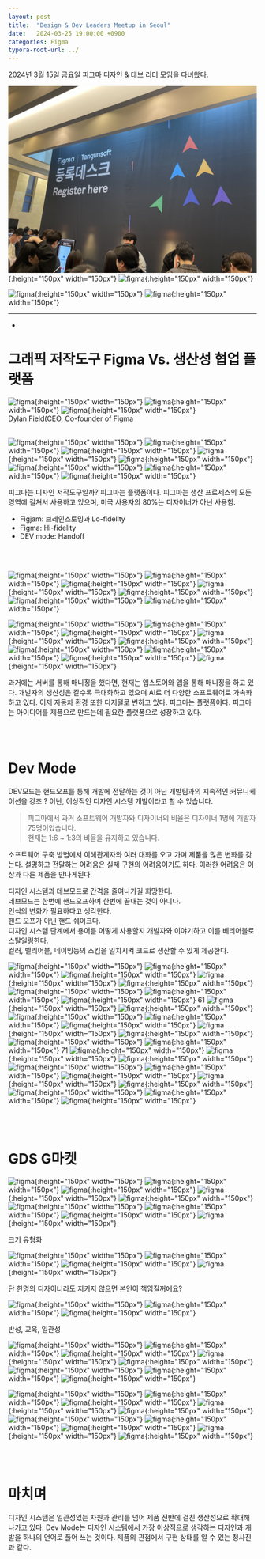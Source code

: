 ```yaml
---
layout: post
title:  "Design & Dev Leaders Meetup in Seoul"
date:   2024-03-25 19:00:00 +0900
categories: Figma
typora-root-url: ../
---
```


2024년 3월 15일 금요일
피그마 디자인 & 데브 리더 모임을 다녀왔다.


![figma](../assets/images/figma_240315_01.jpg){:height="150px" width="150px"}
![figma](../assets/Iimages/figma_240315_03.jpg){:height="150px" width="150px"}
<!-- ![figma](../assets/Iimages/figma_240315_04.jpg){:height="150px" width="150px"} -->
![figma](../assets/Iimages/figma_240315_07.jpg){:height="150px" width="150px"}
![figma](../assets/Iimages/figma_240315_08.jpg){:height="150px" width="150px"}


<!-- 연사로는 피그마 CEO Dylan, ㅣ.. 
에게 디지인 저작도구의 피그마의 비젼을 들을 수 있었습니다. -->

---
-

# **그래픽 저작도구 Figma Vs. 생산성 협업 플랫폼**

![figma](../assets/Iimages/figma_240315_18.jpg){:height="150px" width="150px"}
![figma](../assets/Iimages/figma_240315_19.jpg){:height="150px" width="150px"}
![figma](../assets/Iimages/figma_240315_20.jpg){:height="150px" width="150px"}
<br>Dylan Field(CEO, Co-founder of Figma
<br><br>

![figma](../assets/Iimages/figma_240315_21.jpg){:height="150px" width="150px"}
![figma](../assets/Iimages/figma_240315_22.jpg){:height="150px" width="150px"}
![figma](../assets/Iimages/figma_240315_24.jpg){:height="150px" width="150px"}
![figma](../assets/Iimages/figma_240315_26.jpg){:height="150px" width="150px"}
![figma](../assets/Iimages/figma_240315_27.jpg){:height="150px" width="150px"}
![figma](../assets/Iimages/figma_240315_28.jpg){:height="150px" width="150px"}
![figma](../assets/Iimages/figma_240315_29.jpg){:height="150px" width="150px"}
![figma](../assets/Iimages/figma_240315_30.jpg){:height="150px" width="150px"}

피그마는 디자인 저작도구일까? 
피그마는 플랫폼이다. 피그마는 생산 프로세스의 모든 영역에 걸쳐서 사용하고 있으며, 미국 사용자의 80%는 디자이너가 아닌 사용함.
- Figjam: 브레인스토밍과 Lo-fidelity
- Figma: Hi-fidelity
- DEV mode: Handoff

<br><br>

![figma](../assets/Iimages/figma_240315_31.jpg){:height="150px" width="150px"}
![figma](../assets/Iimages/figma_240315_32.jpg){:height="150px" width="150px"}
![figma](../assets/Iimages/figma_240315_33.jpg){:height="150px" width="150px"}
![figma](../assets/Iimages/figma_240315_34.jpg){:height="150px" width="150px"}
![figma](../assets/Iimages/figma_240315_35.jpg){:height="150px" width="150px"}
![figma](../assets/Iimages/figma_240315_36.jpg){:height="150px" width="150px"}
![figma](../assets/Iimages/figma_240315_37.jpg){:height="150px" width="150px"}
<!-- ![figma](../assets/Iimages/figma_240315_38.jpg){:height="150px" width="150px"} -->
![figma](../assets/Iimages/figma_240315_39.jpg){:height="150px" width="150px"}
![figma](../assets/Iimages/figma_240315_41.jpg){:height="150px" width="150px"}
![figma](../assets/Iimages/figma_240315_44.jpg){:height="150px" width="150px"}
![figma](../assets/Iimages/figma_240315_45.jpg){:height="150px" width="150px"}
![figma](../assets/Iimages/figma_240315_46.jpg){:height="150px" width="150px"}
![figma](../assets/Iimages/figma_240315_47.jpg){:height="150px" width="150px"}
![figma](../assets/Iimages/figma_240315_48.jpg){:height="150px" width="150px"}
![figma](../assets/Iimages/figma_240315_49.jpg){:height="150px" width="150px"}
![figma](../assets/Iimages/figma_240315_51.jpg){:height="150px" width="150px"}

과거에는 서버를 통해 매니징을 했다면, 현재는 앱스토어와 앱을 통해 매니징을 하고 있다.
개발자의 생산성은 갈수록 극대화하고 있으며 AI로 더 다양한 소프트웨어로 가속화하고 있다.
이제 자동차 환경 또한 디지털로 변하고 있다.
피그마는 플랫폼이다. 피그마는 아이디어를 제품으로 만드는데 필요한 플랫폼으로 성장하고 있다.

<br><br>

# **Dev Mode**
DEV모드는 핸드오프를 통해 개발에 전달하는 것이 아닌 개발팀과의 지속적인 커뮤니케이션을 강조
? 이난, 이상적인 디자인 시스템 개발이라고 할 수 있습니다.

>피그마에서 과거 소프트웨어 개발자와 디자이너의 비율은 디자이너 1명에 개발자 75명이었습니다.  
현재는 1:6 ~ 1:3의 비율을 유지하고 있습니다.  


소프트웨어 구축 방법에서 이해관계자와 여러 대화를 오고 가며 제품을 많은 변화를 갖는다.
설명하고 전달하는 어려움은 실제 구현의 어려움이기도 하다. 이러한 어려움은 이상과 다른 제품을 만나게된다.

디자인 시스템과 데브모드로 간격을 줄여나가길 희망한다.  
데브모드는 한번에 핸드오프하며 한번에 끝내는 것이 아니다.  
인식의 변화가 필요하다고 생각한다.  
핸드 오프가 아닌 핸드 쉐이크다.   
디자인 시스템 단계에서 용어를 어떻게 사용할지 개발자와 이야기하고 이를 베리어블로 스탈일링한다.  
컬러, 벨리어블, 네이밍등의 스킴을 일치시켜 코드로 생산할 수 있게 제공한다.  





<!-- ![figma](../assets/Iimages/figma_240315_11.jpg){:height="150px" width="150px"} -->

<!-- Scott
![figma](../assets/Iimages/figma_240315_12.jpg){:height="150px" width="150px"}
![figma](../assets/Iimages/figma_240315_13.jpg){:height="150px" width="150px"}
![figma](../assets/Iimages/figma_240315_14.jpg){:height="150px" width="150px"}
![figma](../assets/Iimages/figma_240315_15.jpg){:height="150px" width="150px"}
![figma](../assets/Iimages/figma_240315_16.jpg){:height="150px" width="150px"}
![figma](../assets/Iimages/figma_240315_17.jpg){:height="150px" width="150px"} -->

![figma](../assets/Iimages/figma_240315_52.jpg){:height="150px" width="150px"}
![figma](../assets/Iimages/figma_240315_53.jpg){:height="150px" width="150px"}
![figma](../assets/Iimages/figma_240315_55.jpg){:height="150px" width="150px"}
![figma](../assets/Iimages/figma_240315_56.jpg){:height="150px" width="150px"}
![figma](../assets/Iimages/figma_240315_57.jpg){:height="150px" width="150px"}
![figma](../assets/Iimages/figma_240315_58.jpg){:height="150px" width="150px"}
![figma](../assets/Iimages/figma_240315_59.jpg){:height="150px" width="150px"}
![figma](../assets/Iimages/figma_240315_60.jpg){:height="150px" width="150px"}
61
![figma](../assets/Iimages/figma_240315_61.jpg){:height="150px" width="150px"}
![figma](../assets/Iimages/figma_240315_62.jpg){:height="150px" width="150px"}
![figma](../assets/Iimages/figma_240315_64.jpg){:height="150px" width="150px"}
![figma](../assets/Iimages/figma_240315_65.jpg){:height="150px" width="150px"}
![figma](../assets/Iimages/figma_240315_66.jpg){:height="150px" width="150px"}
![figma](../assets/Iimages/figma_240315_67.jpg){:height="150px" width="150px"}
![figma](../assets/Iimages/figma_240315_68.jpg){:height="150px" width="150px"}
![figma](../assets/Iimages/figma_240315_69.jpg){:height="150px" width="150px"}
![figma](../assets/Iimages/figma_240315_70.jpg){:height="150px" width="150px"}
71
![figma](../assets/Iimages/figma_240315_71.jpg){:height="150px" width="150px"}
![figma](../assets/Iimages/figma_240315_72.jpg){:height="150px" width="150px"}
![figma](../assets/Iimages/figma_240315_73.jpg){:height="150px" width="150px"}
![figma](../assets/Iimages/figma_240315_74.jpg){:height="150px" width="150px"}
![figma](../assets/Iimages/figma_240315_75.jpg){:height="150px" width="150px"}
![figma](../assets/Iimages/figma_240315_76.jpg){:height="150px" width="150px"}
![figma](../assets/Iimages/figma_240315_77.jpg){:height="150px" width="150px"}
![figma](../assets/Iimages/figma_240315_78.jpg){:height="150px" width="150px"}
![figma](../assets/Iimages/figma_240315_79.jpg){:height="150px" width="150px"}
![figma](../assets/Iimages/figma_240315_80.jpg){:height="150px" width="150px"}
![figma](../assets/Iimages/figma_240315_81.jpg){:height="150px" width="150px"}

<br><br>

# **GDS G마켓**
![figma](../assets/Iimages/figma_240315_84.jpg){:height="150px" width="150px"}
![figma](../assets/Iimages/figma_240315_85.jpg){:height="150px" width="150px"}
![figma](../assets/Iimages/figma_240315_86.jpg){:height="150px" width="150px"}
![figma](../assets/Iimages/figma_240315_88.jpg){:height="150px" width="150px"}
![figma](../assets/Iimages/figma_240315_89.jpg){:height="150px" width="150px"}
![figma](../assets/Iimages/figma_240315_90.jpg){:height="150px" width="150px"}
![figma](../assets/Iimages/figma_240315_91.jpg){:height="150px" width="150px"}
![figma](../assets/Iimages/figma_240315_92.jpg){:height="150px" width="150px"}
![figma](../assets/Iimages/figma_240315_93.jpg){:height="150px" width="150px"}
<figcaption>크기 유형화</figcaption>

![figma](../assets/Iimages/figma_240315_95.jpg){:height="150px" width="150px"}
![figma](../assets/Iimages/figma_240315_97.jpg){:height="150px" width="150px"}
![figma](../assets/Iimages/figma_240315_98.jpg){:height="150px" width="150px"}
![figma](../assets/Iimages/figma_240315_99.jpg){:height="150px" width="150px"}
<figcaption>단 한명의 디자이너라도 지키지 않으면 본인이 책임질꺼에요?</figcaption>

![figma](../assets/Iimages/figma_240315_100.jpg){:height="150px" width="150px"}
![figma](../assets/Iimages/figma_240315_101.jpg){:height="150px" width="150px"}
![figma](../assets/Iimages/figma_240315_103.jpg){:height="150px" width="150px"}
<figcaption>반성, 교육, 일관성</figcaption>

![figma](../assets/Iimages/figma_240315_104.jpg){:height="150px" width="150px"}
![figma](../assets/Iimages/figma_240315_107.jpg){:height="150px" width="150px"}
![figma](../assets/Iimages/figma_240315_109.jpg){:height="150px" width="150px"}
![figma](../assets/Iimages/figma_240315_111.jpg){:height="150px" width="150px"}
![figma](../assets/Iimages/figma_240315_112.jpg){:height="150px" width="150px"}
![figma](../assets/Iimages/figma_240315_113.jpg){:height="150px" width="150px"}
![figma](../assets/Iimages/figma_240315_114.jpg){:height="150px" width="150px"}
![figma](../assets/Iimages/figma_240315_115.jpg){:height="150px" width="150px"}
<!-- ![figma](../assets/Iimages/figma_240315_116.jpg){:height="150px" width="150px"} -->
![figma](../assets/Iimages/figma_240315_117.jpg){:height="150px" width="150px"}
![figma](../assets/Iimages/figma_240315_118.jpg){:height="150px" width="150px"}
![figma](../assets/Iimages/figma_240315_119.jpg){:height="150px" width="150px"}
![figma](../assets/Iimages/figma_240315_122.jpg){:height="150px" width="150px"}
![figma](../assets/Iimages/figma_240315_123.jpg){:height="150px" width="150px"}
![figma](../assets/Iimages/figma_240315_124.jpg){:height="150px" width="150px"}
![figma](../assets/Iimages/figma_240315_125.jpg){:height="150px" width="150px"}
![figma](../assets/Iimages/figma_240315_126.jpg){:height="150px" width="150px"}
![figma](../assets/Iimages/figma_240315_128.jpg){:height="150px" width="150px"}
![figma](../assets/Iimages/figma_240315_130.jpg){:height="150px" width="150px"}


<br><br>

# **마치며**
디자인 시스템은 일관성있는 자원과 관리를 넘어 제품 전반에 걸친 생산성으로 확대해 나가고 있다.
Dev Mode는 디자인 시스템에서 가장 이상적으로 생각하는 디자인과 개발을 하나의 언어로 풀어 쓰는 것이다.
제품의 관점에서 구현 상태를 알 수 있는 청사진과 같다.

<br><br><br><br>